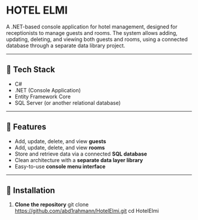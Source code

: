# HOTEL ELMI

A .NET-based console application for hotel management, designed for receptionists to manage guests and rooms. The system allows adding, updating, deleting, and viewing both guests and rooms, using a connected database through a separate data library project.

---

## 💼 Tech Stack

- C#
- .NET (Console Application)
- Entity Framework Core
- SQL Server (or another relational database)

---

## 🚀 Features

- Add, update, delete, and view **guests**
- Add, update, delete, and view **rooms**
- Store and retrieve data via a connected **SQL database**
- Clean architecture with a **separate data layer library**
- Easy-to-use **console menu interface**

---

## 💾 Installation

1. **Clone the repository**
   git clone https://github.com/abd1rahmann/HotelElmi.git
   cd HotelElmi
